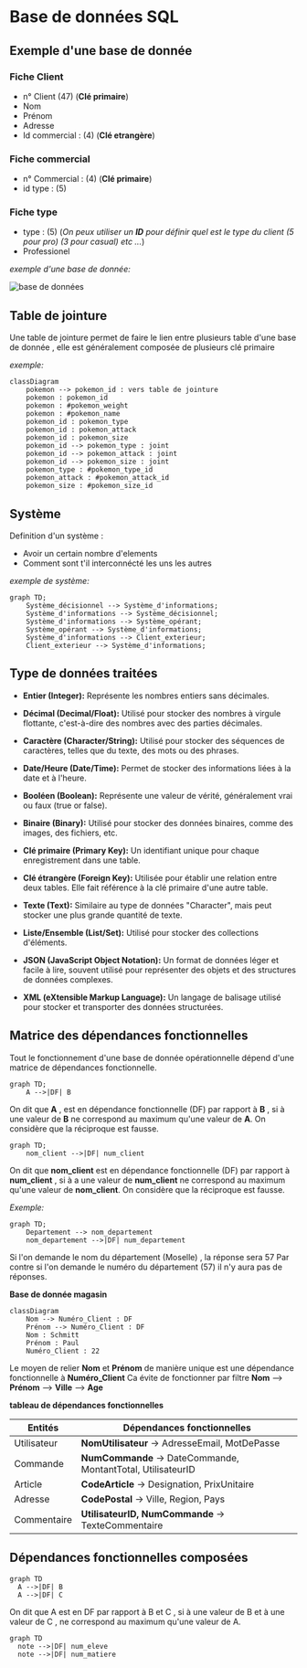 # Base de données SQL

## Exemple d'une base de donnée
### Fiche Client

- n° Client (47) (**Clé primaire**)
- Nom
- Prénom
- Adresse
- Id commercial : (4) (**Clé etrangère**) 

### Fiche commercial 

- n° Commercial : (4) (**Clé primaire**)
- id type : (5)

### Fiche type

- type : (5) (_On peux utiliser un **ID** pour définir quel est le type du client (5 pour pro) (3 pour casual) etc ..._)
- Professionel 


_exemple d'une base de donnée:_ 

![base de données](/Ressources/Schéma%20bdd.png)

## Table de jointure

Une table de jointure permet de faire le lien entre plusieurs table d'une base de donnée , elle est généralement composée de plusieurs clé primaire

_exemple:_

```mermaid
classDiagram
    pokemon --> pokemon_id : vers table de jointure
    pokemon : pokemon_id
    pokemon : #pokemon_weight
    pokemon : #pokemon_name
    pokemon_id : pokemon_type
    pokemon_id : pokemon_attack
    pokemon_id : pokemon_size
    pokemon_id --> pokemon_type : joint
    pokemon_id --> pokemon_attack : joint
    pokemon_id --> pokemon_size : joint
    pokemon_type : #pokemon_type_id
    pokemon_attack : #pokemon_attack_id
    pokemon_size : #pokemon_size_id   
```

## Système

Definition d'un système :
  - Avoir un certain nombre d'elements 
  - Comment sont t'il interconnécté les uns les autres

_exemple de système:_

```mermaid
graph TD;
    Système_décisionnel --> Système_d'informations;
    Système_d'informations --> Système_décisionnel;
    Système_d'informations --> Système_opérant;
    Système_opérant --> Système_d'informations;
    Système_d'informations --> Client_exterieur;
    Client_exterieur --> Système_d'informations;

```

## Type de données traitées

- **Entier (Integer):** Représente les nombres entiers sans décimales.

- **Décimal (Decimal/Float):** Utilisé pour stocker des nombres à virgule flottante, c'est-à-dire des nombres avec des parties décimales.

- **Caractère (Character/String):** Utilisé pour stocker des séquences de caractères, telles que du texte, des mots ou des phrases.

- **Date/Heure (Date/Time):** Permet de stocker des informations liées à la date et à l'heure.

- **Booléen (Boolean):** Représente une valeur de vérité, généralement vrai ou faux (true or false).

- **Binaire (Binary):** Utilisé pour stocker des données binaires, comme des images, des fichiers, etc.

- **Clé primaire (Primary Key):** Un identifiant unique pour chaque enregistrement dans une table.

- **Clé étrangère (Foreign Key):** Utilisée pour établir une relation entre deux tables. Elle fait référence à la clé primaire d'une autre table.

- **Texte (Text):** Similaire au type de données "Character", mais peut stocker une plus grande quantité de texte.

- **Liste/Ensemble (List/Set):** Utilisé pour stocker des collections d'éléments.

- **JSON (JavaScript Object Notation):** Un format de données léger et facile à lire, souvent utilisé pour représenter des objets et des structures de données complexes.

- **XML (eXtensible Markup Language):** Un langage de balisage utilisé pour stocker et transporter des données structurées.

## Matrice des dépendances fonctionnelles

Tout le fonctionnement d'une base de donnée opérationnelle dépend d'une matrice de dépendances fonctionnelle.

```mermaid
graph TD;
    A -->|DF| B 
```

On dit que **A** , est en dépendance fonctionnelle (DF) par rapport à **B** , si à une valeur de **B** ne correspond au maximum qu'une valeur de **A**.
On considère que la réciproque est fausse.

```mermaid
graph TD;
    nom_client -->|DF| num_client 
```

On dit que **nom_client** est en dépendance fonctionnelle (DF) par rapport à **num_client** , si à a une valeur de **num_client** ne correspond au maximum qu'une valeur de **nom_client**.
On considère que la réciproque est fausse.

_Exemple:_

```mermaid
graph TD;
    Departement --> nom_departement
    nom_departement -->|DF| num_departement
```

Si l'on demande le nom du département (Moselle) , la réponse sera 57
Par contre si l'on demande le numéro du département (57) il n'y aura pas de réponses.

**Base de donnée magasin**

```mermaid
classDiagram
    Nom --> Numéro_Client : DF
    Prénom --> Numéro_Client : DF
    Nom : Schmitt
    Prénom : Paul
    Numéro_Client : 22
```
Le moyen de relier **Nom** et **Prénom** de manière unique est une dépendance fonctionnelle à **Numéro_Client**
Ca évite de fonctionner par filtre **Nom** --> **Prénom** --> **Ville** --> **Age**

**tableau de dépendances fonctionnelles** 

| Entités     | Dépendances fonctionnelles                                   |
|-------------|--------------------------------------------------------------|
| Utilisateur | **NomUtilisateur** -> AdresseEmail, MotDePasse               |
| Commande    | **NumCommande** -> DateCommande, MontantTotal, UtilisateurID |
| Article     | **CodeArticle** -> Designation, PrixUnitaire                 |
| Adresse     | **CodePostal** -> Ville, Region, Pays                        |
| Commentaire | **UtilisateurID, NumCommande** -> TexteCommentaire           |

## Dépendances fonctionnelles composées

```mermaid
graph TD
  A -->|DF| B
  A -->|DF| C
```

On dit que A est en DF par rapport à B et C , si à une valeur de B et à une valeur de C , ne correspond au maximum qu'une valeur de A.

```mermaid
graph TD
  note -->|DF| num_eleve
  note -->|DF| num_matiere
```

